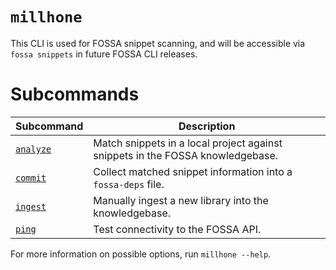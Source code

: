 # `millhone`

This CLI is used for FOSSA snippet scanning,
and will be accessible via `fossa snippets` in future FOSSA CLI releases.

# Subcommands

Subcommand                                 | Description
-------------------------------------------|-------------------------------------------------------------------------------
[`analyze`](./docs/subcommands/analyze.md) | Match snippets in a local project against snippets in the FOSSA knowledgebase.
[`commit`](./docs/subcommands/commit.md)   | Collect matched snippet information into a `fossa-deps` file.
[`ingest`](./docs/subcommands/ingest.md)   | Manually ingest a new library into the knowledgebase.
[`ping`](./docs/subcommands/ping.md)       | Test connectivity to the FOSSA API.

For more information on possible options, run `millhone --help`.
